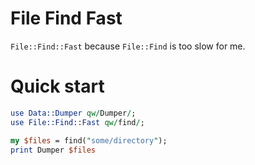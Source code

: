 # File Find Fast

`File::Find::Fast` because `File::Find` is too slow for me.

# Quick start

```perl
use Data::Dumper qw/Dumper/;
use File::Find::Fast qw/find/;

my $files = find("some/directory");
print Dumper $files
```
